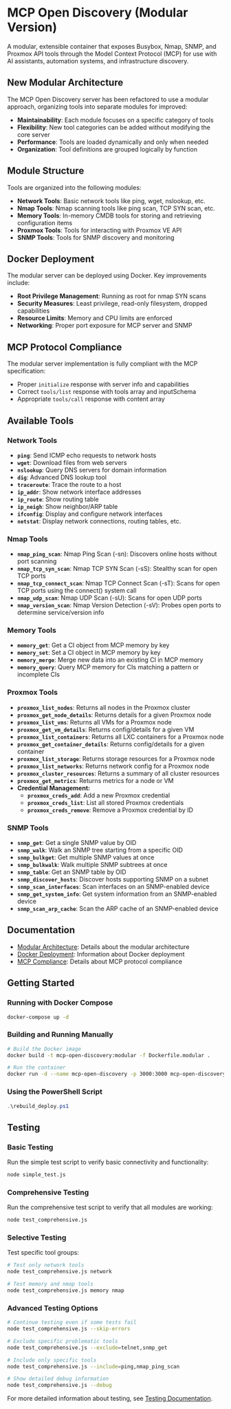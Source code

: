 # MCP Open Discovery (Modular Version)

A modular, extensible container that exposes Busybox, Nmap, SNMP, and Proxmox API tools through the Model Context Protocol (MCP) for use with AI assistants, automation systems, and infrastructure discovery.

## New Modular Architecture

The MCP Open Discovery server has been refactored to use a modular approach, organizing tools into separate modules for improved:

- **Maintainability**: Each module focuses on a specific category of tools
- **Flexibility**: New tool categories can be added without modifying the core server
- **Performance**: Tools are loaded dynamically and only when needed
- **Organization**: Tool definitions are grouped logically by function

## Module Structure

Tools are organized into the following modules:

- **Network Tools**: Basic network tools like ping, wget, nslookup, etc.
- **Nmap Tools**: Nmap scanning tools like ping scan, TCP SYN scan, etc.
- **Memory Tools**: In-memory CMDB tools for storing and retrieving configuration items
- **Proxmox Tools**: Tools for interacting with Proxmox VE API
- **SNMP Tools**: Tools for SNMP discovery and monitoring

## Docker Deployment

The modular server can be deployed using Docker. Key improvements include:

- **Root Privilege Management**: Running as root for nmap SYN scans
- **Security Measures**: Least privilege, read-only filesystem, dropped capabilities
- **Resource Limits**: Memory and CPU limits are enforced
- **Networking**: Proper port exposure for MCP server and SNMP

## MCP Protocol Compliance

The modular server implementation is fully compliant with the MCP specification:

- Proper `initialize` response with server info and capabilities
- Correct `tools/list` response with tools array and inputSchema
- Appropriate `tools/call` response with content array

## Available Tools

### Network Tools

- **`ping`**: Send ICMP echo requests to network hosts
- **`wget`**: Download files from web servers
- **`nslookup`**: Query DNS servers for domain information
- **`dig`**: Advanced DNS lookup tool
- **`traceroute`**: Trace the route to a host
- **`ip_addr`**: Show network interface addresses
- **`ip_route`**: Show routing table
- **`ip_neigh`**: Show neighbor/ARP table
- **`ifconfig`**: Display and configure network interfaces
- **`netstat`**: Display network connections, routing tables, etc.

### Nmap Tools

- **`nmap_ping_scan`**: Nmap Ping Scan (-sn): Discovers online hosts without port scanning
- **`nmap_tcp_syn_scan`**: Nmap TCP SYN Scan (-sS): Stealthy scan for open TCP ports
- **`nmap_tcp_connect_scan`**: Nmap TCP Connect Scan (-sT): Scans for open TCP ports using the connect() system call
- **`nmap_udp_scan`**: Nmap UDP Scan (-sU): Scans for open UDP ports
- **`nmap_version_scan`**: Nmap Version Detection (-sV): Probes open ports to determine service/version info

### Memory Tools

- **`memory_get`**: Get a CI object from MCP memory by key
- **`memory_set`**: Set a CI object in MCP memory by key
- **`memory_merge`**: Merge new data into an existing CI in MCP memory
- **`memory_query`**: Query MCP memory for CIs matching a pattern or incomplete CIs

### Proxmox Tools

- **`proxmox_list_nodes`**: Returns all nodes in the Proxmox cluster
- **`proxmox_get_node_details`**: Returns details for a given Proxmox node
- **`proxmox_list_vms`**: Returns all VMs for a Proxmox node
- **`proxmox_get_vm_details`**: Returns config/details for a given VM
- **`proxmox_list_containers`**: Returns all LXC containers for a Proxmox node
- **`proxmox_get_container_details`**: Returns config/details for a given container
- **`proxmox_list_storage`**: Returns storage resources for a Proxmox node
- **`proxmox_list_networks`**: Returns network config for a Proxmox node
- **`proxmox_cluster_resources`**: Returns a summary of all cluster resources
- **`proxmox_get_metrics`**: Returns metrics for a node or VM
- **Credential Management:**
  - **`proxmox_creds_add`**: Add a new Proxmox credential
  - **`proxmox_creds_list`**: List all stored Proxmox credentials
  - **`proxmox_creds_remove`**: Remove a Proxmox credential by ID

### SNMP Tools

- **`snmp_get`**: Get a single SNMP value by OID
- **`snmp_walk`**: Walk an SNMP tree starting from a specific OID
- **`snmp_bulkget`**: Get multiple SNMP values at once
- **`snmp_bulkwalk`**: Walk multiple SNMP subtrees at once
- **`snmp_table`**: Get an SNMP table by OID
- **`snmp_discover_hosts`**: Discover hosts supporting SNMP on a subnet
- **`snmp_scan_interfaces`**: Scan interfaces on an SNMP-enabled device
- **`snmp_get_system_info`**: Get system information from an SNMP-enabled device
- **`snmp_scan_arp_cache`**: Scan the ARP cache of an SNMP-enabled device

## Documentation

- [Modular Architecture](./MODULAR_ARCHITECTURE.md): Details about the modular architecture
- [Docker Deployment](./DOCKER_DEPLOYMENT.md): Information about Docker deployment
- [MCP Compliance](./MCP_COMPLIANCE.md): Details about MCP protocol compliance

## Getting Started

### Running with Docker Compose

```bash
docker-compose up -d
```

### Building and Running Manually

```bash
# Build the Docker image
docker build -t mcp-open-discovery:modular -f Dockerfile.modular .

# Run the container
docker run -d --name mcp-open-discovery -p 3000:3000 mcp-open-discovery:modular
```

### Using the PowerShell Script

```powershell
.\rebuild_deploy.ps1
```

## Testing

### Basic Testing

Run the simple test script to verify basic connectivity and functionality:

```bash
node simple_test.js
```

### Comprehensive Testing

Run the comprehensive test script to verify that all modules are working:

```bash
node test_comprehensive.js
```

### Selective Testing

Test specific tool groups:

```bash
# Test only network tools
node test_comprehensive.js network

# Test memory and nmap tools
node test_comprehensive.js memory nmap
```

### Advanced Testing Options

```bash
# Continue testing even if some tests fail
node test_comprehensive.js --skip-errors

# Exclude specific problematic tools
node test_comprehensive.js --exclude=telnet,snmp_get

# Include only specific tools
node test_comprehensive.js --include=ping,nmap_ping_scan

# Show detailed debug information
node test_comprehensive.js --debug
```

For more detailed information about testing, see [Testing Documentation](./TESTING.md).
